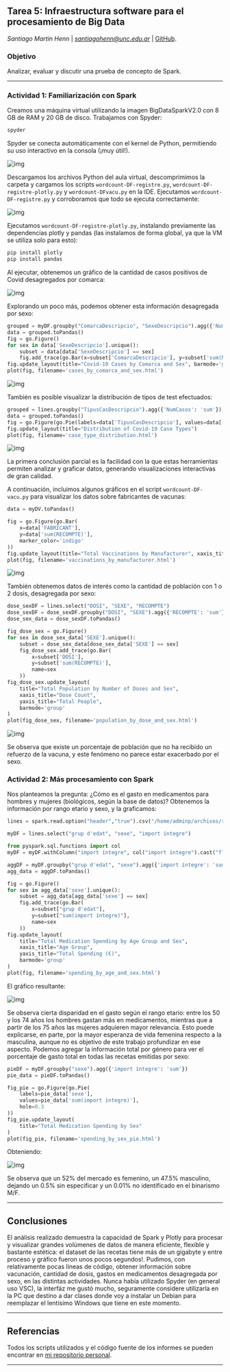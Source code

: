 ## Tarea 5: Infraestructura software para el procesamiento de Big Data

*Santiago Martín Henn* | *santiagohenn@unc.edu.ar* | [GitHub](http://github.com/santiagohenn/big-data-uab/).

### Objetivo

Analizar, evaluar y discutir una prueba de concepto de Spark.

---

### Actividad 1: Familiarización con Spark

Creamos una máquina virtual utilizando la imagen BigDataSparkV2.0 con 8 GB de RAM y 20 GB de disco. Trabajamos con Spyder:

```bash
spyder
```

Spyder se conecta automáticamente con el kernel de Python, permitiendo su uso interactivo en la consola (¡muy útil!).

![img](img/00_deploying_spyder.jpg)

Descargamos los archivos Python del aula virtual, descomprimimos la carpeta y cargamos los scripts `wordcount-DF-registre.py`, `wordcount-DF-registre-plotly.py` y `wordcount-DFvacu.py` en la IDE. Ejecutamos `wordcount-DF-registre.py` y corroboramos que todo se ejecuta correctamente:

![img](img/01_testing_spyder.jpg)

Ejecutamos `wordcount-DF-registre-plotly.py`, instalando previamente las dependencias plotly y pandas (las instalamos de forma global, ya que la VM se utiliza solo para esto):

```bash
pip install plotly
pip install pandas
```

Al ejecutar, obtenemos un gráfico de la cantidad de casos positivos de Covid desagregados por comarca:

![img](img/02_covid_casos_por_comarca.jpg)

Explorando un poco más, podemos obtener esta información desagregada por sexo:

```python
grouped = myDF.groupby("ComarcaDescripcio", "SexeDescripcio").agg({'NumCasos': 'sum'}).orderBy("ComarcaDescripcio")
data = grouped.toPandas()
fig = go.Figure()
for sex in data['SexeDescripcio'].unique():
    subset = data[data['SexeDescripcio'] == sex]
    fig.add_trace(go.Bar(x=subset['ComarcaDescripcio'], y=subset['sum(NumCasos)'], name=sex))
fig.update_layout(title="Covid-19 Cases by Comarca and Sex", barmode='group')
plot(fig, filename='cases_by_comarca_and_sex.html')
```

![img](img/03_covid_casos_por_comarca_sexo.jpg)

También es posible visualizar la distribución de tipos de test efectuados:

```python
grouped = lines.groupby("TipusCasDescripcio").agg({'NumCasos': 'sum'})
data = grouped.toPandas()
fig = go.Figure(go.Pie(labels=data['TipusCasDescripcio'], values=data['sum(NumCasos)']))
fig.update_layout(title="Distribution of Covid-19 Case Types")
plot(fig, filename='case_type_distribution.html')
```

![img](img/04_covid_tipos_de_test.jpg)

La primera conclusión parcial es la facilidad con la que estas herramientas permiten analizar y graficar datos, generando visualizaciones interactivas de gran calidad.

A continuación, incluimos algunos gráficos en el script `wordcount-DF-vacu.py` para visualizar los datos sobre fabricantes de vacunas:

```python
data = myDV.toPandas()

fig = go.Figure(go.Bar(
    x=data['FABRICANT'],
    y=data['sum(RECOMPTE)'],
    marker_color='indigo'
))
fig.update_layout(title="Total Vaccinations by Manufacturer", xaxis_title="Manufacturer", yaxis_title="Total Doses")
plot(fig, filename='vaccinations_by_manufacturer.html')
```

![img](img/05_vacunas_fabricantes.jpg)

También obtenemos datos de interés como la cantidad de población con 1 o 2 dosis, desagregada por sexo:

```python
dose_sexDF = lines.select("DOSI", "SEXE", "RECOMPTE")
dose_sexDF = dose_sexDF.groupby("DOSI", "SEXE").agg({'RECOMPTE': 'sum'}).orderBy("DOSI")
dose_sex_data = dose_sexDF.toPandas()

fig_dose_sex = go.Figure()
for sex in dose_sex_data['SEXE'].unique():
    subset = dose_sex_data[dose_sex_data['SEXE'] == sex]
    fig_dose_sex.add_trace(go.Bar(
        x=subset['DOSI'],
        y=subset['sum(RECOMPTE)'],
        name=sex
    ))
fig_dose_sex.update_layout(
    title="Total Population by Number of Doses and Sex",
    xaxis_title="Dose Count",
    yaxis_title="Total People",
    barmode='group'
)
plot(fig_dose_sex, filename='population_by_dose_and_sex.html')
```

![img](img/06_dosis_por_sexo.jpg)

Se observa que existe un porcentaje de población que no ha recibido un refuerzo de la vacuna, y este fenómeno no parece estar exacerbado por el sexo.

### Actividad 2: Más procesamiento con Spark

Nos planteamos la pregunta: ¿Cómo es el gasto en medicamentos para hombres y mujeres (biológicos, según la base de datos)? Obtenemos la información por rango etario y sexo, y la graficamos:

```python
lines = spark.read.option("header","true").csv("/home/adminp/archivos/recetas_catalunia.csv")

myDF = lines.select("grup d'edat", "sexe", "import íntegre")

from pyspark.sql.functions import col
myDF = myDF.withColumn("import íntegre", col("import íntegre").cast("float"))

aggDF = myDF.groupby("grup d'edat", "sexe").agg({'import íntegre': 'sum'}).orderBy("grup d'edat")
agg_data = aggDF.toPandas()

fig = go.Figure()
for sex in agg_data['sexe'].unique():
    subset = agg_data[agg_data['sexe'] == sex]
    fig.add_trace(go.Bar(
        x=subset["grup d'edat"],
        y=subset["sum(import íntegre)"],
        name=sex
    ))
fig.update_layout(
    title="Total Medication Spending by Age Group and Sex",
    xaxis_title="Age Group",
    yaxis_title="Total Spending (€)",
    barmode='group'
)
plot(fig, filename='spending_by_age_and_sex.html')
```

El gráfico resultante:

![img](img/07_gastos_por_sexo.jpg)

Se observa cierta disparidad en el gasto según el rango etario: entre los 50 y los 74 años los hombres gastan más en medicamentos, mientras que a partir de los 75 años las mujeres adquieren mayor relevancia. Esto puede explicarse, en parte, por la mayor esperanza de vida femenina respecto a la masculina, aunque no es objetivo de este trabajo profundizar en ese aspecto. Podemos agregar la información total por género para ver el porcentaje de gasto total en todas las recetas emitidas por sexo:

```python
pieDF = myDF.groupby("sexe").agg({'import íntegre': 'sum'})
pie_data = pieDF.toPandas()

fig_pie = go.Figure(go.Pie(
    labels=pie_data['sexe'],
    values=pie_data['sum(import íntegre)'],
    hole=0.3
))
fig_pie.update_layout(
    title="Total Medication Spending by Sex"
)
plot(fig_pie, filename='spending_by_sex_pie.html')
```

Obteniendo:

![img](img/08_gastos_total_por_sexo.jpg)

Se observa que un 52% del mercado es femenino, un 47.5% masculino, dejando un 0.5% sin especificar y un 0.01% no identificado en el binarismo M/F.

---

## Conclusiones

El análisis realizado demuestra la capacidad de Spark y Plotly para procesar y visualizar grandes volúmenes de datos de manera eficiente, flexible y bastante estética: el dataset de las recetas tiene más de un gigabyte y entre proceso y gráfico fueron unos pocos segundos!. Pudimos, con relativamente pocas líneas de código, obtener información sobre vacunación, cantidad de dosis, gastos en medicamentos desagregada por sexo, en las distintas actividades. Nunca había utilizado Spyder (en general uso VSC), la interfáz me gustó mucho, seguramente considere utilizarla en la PC que destino a dar clases donde voy a instalar un Debian para reemplazar el lentísimo Windows que tiene en este momento.

---

## Referencias

Todos los scripts utilizados y el código fuente de los informes se pueden encontrar en [mi repositorio personal](https://github.com/santiagohenn/big-data-uab/).

---